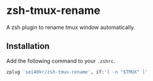 # zsh-tmux-rename

A zsh plugin to rename tmux window automatically.

## Installation

Add the following command to your `.zshrc`.

```zsh
zplug 'sei40kr/zsh-tmux-rename', if:'[ -n "$TMUX" ]'
```

